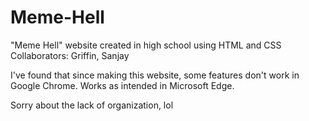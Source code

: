 # Meme-Hell

"Meme Hell" website created in high school using HTML and CSS
Collaborators: Griffin, Sanjay

I've found that since making this website, some features don't work in Google Chrome. Works as intended in Microsoft Edge.

Sorry about the lack of organization, lol
